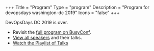 +++
Title = "Program"
Type = "program"
Description = "Program for devopsdays washington-dc 2019"
Icons = "false"
+++

DevOpsDays DC 2019 is over.

* Revisit the [full program on BusyConf](https://devopsdaysdc2019.busyconf.com/schedule).
* [View all speakers](../speakers) and their talks.
* [Watch the Playlist of Talks](https://www.youtube.com/watch?v=6jls197cizI&list=PL7KkQsyJsPMjD4_AjS4T76YWdje7MpB54)


